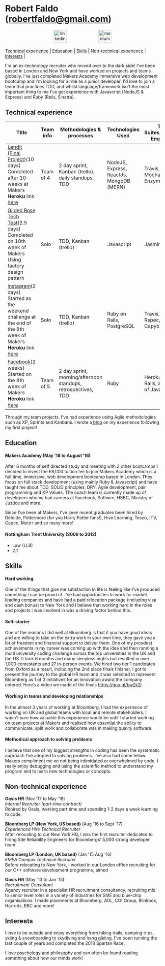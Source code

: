# Robert Faldo (robertfaldo@gmail.com)<br>
<p align="center">
  <a href="https://www.linkedin.com/in/robertfaldo/">
  <img src="https://www.iconfinder.com/data/icons/free-social-icons/67/linkedin_circle_color-512.png" alt="linkedin" hspace="50" height="42" width="42"></a>
  <a href="https://medium.com/@robertfaldo">
  <img src="http://www.webmasto.com/wp-content/uploads/2017/08/Medium-App-Icon-2017.png" alt="medium" hspace="50" height="42" width="42"></a>
  
[Technical experience](#technical) | [Education](#education) | [Skills](#skills) | [Non-technical experience](#non-technical) | [Interests](#interests) |

I'm an ex-technology recruiter who moved over to the dark side! I've been based in London and New York and have worked on projects and teams globally. I've just completed Makers Academy immersive web development bootcamp and I'm looking for a role as a junior developer. I'd love to join a team that practices TDD, and whilst language/framework isn't the most important thing to me I've got experience with Javascript (NodeJS & Express) and Ruby (Rails, Sinatra). 

## <a name="technical"></a>Technical experience

| Title | Team info | Methodologies & processes | Technologies Used | Test Suites/CIs/CDs Employed|
|--|--|--|--|--|
| [Lendit (Final Project)](https://github.com/khiebiggs/Lendit)(10 days) </br> Completed after 10 weeks at Makers</br>__Heroku__ link [here](https://limitless-wildwood-27577.herokuapp.com/) | Team of 4 | 2 day sprint, Kanban (trello), daily standups, TDD | NodeJS, Express, ReactJs, MongoDB (MERN) | Travis, Heroku, Mocha, Chai, Enzyme, Jest |
| [Gilded Rose Tech Test](https://github.com/Robfaldo/GildedRose-Refactoring-Kata/tree/master/js)(2.5 days)</br> Completed on 10th week of Makers</br> Using factory design pattern | Solo | TDD, Kanban (trello) | Javascript | Jasmine |
| [Instagram](https://github.com/Robfaldo/instagram-challenge)(2 days)</br> Started as the weekend challenge at the end of the 8th week of Makers</br>__Heroku__ link [here](https://faldoinstagram.herokuapp.com/) | Solo | TDD, Kanban (trello) | Ruby on Rails, PostgreSQL | Travis, Heroku, Rspec, Capybara |
| [Facebook](https://github.com/chrisrusselldigital/acebook-petbook)(2 weeks)</br> Started on the 8th week of Makers</br> __Heroku__ link [here](http://petbook-acebook.herokuapp.com/users/sign_in) | Team of 5 | 2 day sprint, morning/afternoon standups, retrospectives, TDD | Ruby | Heroku, Ruby, Rails, a tiny bit of Javascript |

Through my team projects, I've had experience using Agile methodologies such as XP, Sprints and Kanbans. I wrote a[ blog](https://blog.makersacademy.com/what-i-learnt-from-my-first-group-coding-project-at-makers-academy-2cebad45b210) on my experience following my first project!

## Education

#### Makers Academy (May '18 to August '18)

After 6 months of self directed study and meeting with 2 other bootcamps I decided to invest the £8,000 tuition fee to join Makers Academy which is a full time, immersive, web development bootcamp based in London. They focus on full stack development (using mainly Ruby & Javascript) and have taught me about TDD, SOLID principles, DRY, Agile development, pair programming and XP Values. The coach team is currently made up of developers who've had careers at Facebook, Softwire, HSBC, Ministry of Justice and more.

Since I've been at Makers, I've seen recent graduates been hired by Deloitte, Pottermore (for you Harry Potter fans!), Hive Learning, Tesco, ITV, Capco, Mettrr and so many more!

#### Nottingham Trent University (2009 to 2012)

- Law (LLB)
- 2.1

## Skills 

#### Hard working
One of the things that give me satisfaction in life is feeling like I've produced something I can be proud of. I've had opportunities to work for market leading companies and have had a paid relocation package (including visa and cash bonus) to New York and I believe that working hard in the roles and projects I was involved in was a driving factor behind this.   
#### Self-starter
One of the reasons I did well at Bloomberg is that if you have good ideas and are willing to take on the extra work in your own time, they gave you a lot of freedom and financial support to deliver them. One of my proudest achievements in my career was coming up with the idea and then running a multi university coding challenge across the top universities in the UK and the US. It took 6 months and many sleepless nights but resulted in over 1,000 contestants and 27 in-person events. We hired two tier 1 candidates from Oxford as a result, including the 2nd place finals finisher. I got to present the journey to the global HR team and it was selected to represent Bloomberg as 1 of 3 initiatives for an innovation award the company entered. Here’s a video we made of the finals https://goo.gl/bw2k2j.
#### Working in teams and developing relationships  
In the almost 3 years of working at Bloomberg, I had the experience of working on UK and global teams with local and remote stakeholders. I wasn't sure how valuable this experience would be until I started working on team projects at Makers and realised how essential the ability to communicate, split work and collaborate was in making quality software.  
#### Methodical approach to solving problems 
I believe that one of my biggest strengths in coding has been the systematic approach I've adopted to solving problems. I've also had some fellow Makers compliment me on not being intimidated or overwhelmed by code. I really enjoy debugging and using the scientific method to understand my program and to learn new technologies or concepts.  

## Non-technical experience<a name="non-technical">

**Oasis HR** (Nov '17 to May '18)    
*Internal Recruiter (part-time contract)*\
Rehired by Oasis, working part time and spending 1-2 days a week learning to code.

**Bloomberg LP (New York, US based)** (Aug '16 to Sept '17)   
*Experienced Hire Technical Recruiter*\
After relocating to our New York HQ, I was the first recruiter dedicated to hiring Site Reliability Engineers for Bloombergs' 5,000 strong developer team.<br>

**Bloomberg LP (London, UK based)** (Jan '15 Aug '16)   
*EMEA Campus Technical Recruiter*\
Before relocating to New York, I worked in our London office recruiting for our C++ software development programme, aimed 

**Oasis HR** (May '13 to Jan '15)   
*Recruitment Consultant*\
Agency recruiter in a specialist HR recruitment consultancy, recruiting mid to senior level roles in a variety of industries for SME and blue-chip organisations. I made placements at Bloomberg, AOL, CGI Group, Blinkbox, Harrods, BBC and more! 

## Interests

I love to be outside and enjoy everything from hiking trails, camping trips, skiing &amp; snowboarding to skydiving and hang gliding. I've been running the last couple of years and completed the 2018 Spartan Race.

I love psychology and philosophy and can often be found reading something about how our minds work!
